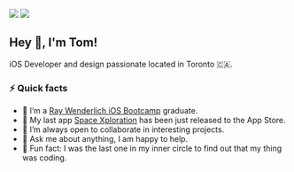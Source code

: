 <!-- HEADER -->
[![](https://img.shields.io/badge/LinkedIn-%230077B5.svg?&style=flat&logo=linkedin&logoColor=white)][LinkedIn]
[![](https://img.shields.io/badge/Twitter-%231DA1F2.svg?&style=flat&logo=twitter&logoColor=white)][Twitter]




<!-- BODY -->
## Hey 👋, I'm Tom!
iOS Developer and design passionate located in Toronto 🇨🇦.


### ⚡️ Quick facts
- 🔭 I’m a [Ray Wenderlich iOS Bootcamp][RWiOSBootcamp] graduate. 
- 🌱 My last app [Space Xploration][SpaceXploration] has been just released to the App Store.  
- 👯 I’m always open to collaborate in interesting projects.  
- 💬 Ask me about anything, I am happy to help.  
- 🤪 Fun fact: I was the last one in my inner circle to find out that my thing was coding.  




<!-- FOOTER -->
<!-- Temporary links -->
[RWiOSBootcamp]: https://www.raywenderlich.com/10408731-rw-bootcamp
[SpaceXploration]: https://github.com/BEstelrich/RWiOSBootcamp/blob/master/Week%2012/Readme.md


<!-- Permanent links -->
[Dev]: https://dev.to/bestelrich
[Medium]: https://medium.com/@BEstelrich
[Website]: https://www.thebitsfactory.com
[LinkedIn]: https://www.linkedin.com/in/BEstelrich
[Twitter]: https://twitter.com/BEstelrich
